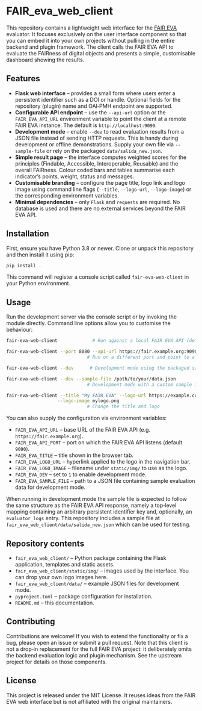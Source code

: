 # FAIR_eva_web_client

This repository contains a lightweight web interface for the
[FAIR EVA](https://github.com/IFCA-Advanced-Computing/FAIR_eva) evaluator.  It
focuses exclusively on the user interface component so that you can embed it
into your own projects without pulling in the entire backend and plugin
framework.  The client calls the FAIR EVA API to evaluate the FAIRness of
digital objects and presents a simple, customisable dashboard showing the
results.

## Features

* **Flask web interface** – provides a small form where users enter a persistent
  identifier such as a DOI or handle.  Optional fields for the repository
  (plugin) name and OAI‑PMH endpoint are supported.
* **Configurable API endpoint** – use the `--api-url` option or the
  `FAIR_EVA_API_URL` environment variable to point the client at a remote FAIR
  EVA instance.  The default is `http://localhost:9090`.
* **Development mode** – enable `--dev` to read evaluation results from a JSON
  file instead of sending HTTP requests.  This is handy during development or
  offline demonstrations.  Supply your own file via `--sample-file` or rely
  on the packaged `data/salida_new.json`.
* **Simple result page** – the interface computes weighted scores for the
  principles (Findable, Accessible, Interoperable, Reusable) and the overall
  FAIRness.  Colour coded bars and tables summarise each indicator’s points,
  weight, status and messages.
* **Customisable branding** – configure the page title, logo link and logo
  image using command line flags (`--title`, `--logo-url`, `--logo-image`) or
  the corresponding environment variables.
* **Minimal dependencies** – only `Flask` and `requests` are required.  No
  database is used and there are no external services beyond the FAIR EVA API.

## Installation

First, ensure you have Python 3.8 or newer.  Clone or unpack this repository
and then install it using pip:

```bash
pip install .
```

This command will register a console script called `fair-eva-web-client` in
your Python environment.

## Usage

Run the development server via the console script or by invoking the module
directly.  Command line options allow you to customise the behaviour:

```bash
fair-eva-web-client             # Run against a local FAIR EVA API (default)

fair-eva-web-client --port 8080 --api-url https://fair.example.org:9090
                              # Run on a different port and point to a remote API

fair-eva-web-client --dev      # Development mode using the packaged sample data

fair-eva-web-client --dev --sample-file /path/to/your/data.json
                              # Development mode with a custom sample file

fair-eva-web-client --title "My FAIR EVA" --logo-url https://example.com \
                   --logo-image mylogo.png
                              # Change the title and logo
```

You can also supply the configuration via environment variables:

* `FAIR_EVA_API_URL` – base URL of the FAIR EVA API (e.g. `https://fair.example.org`).
* `FAIR_EVA_API_PORT` – port on which the FAIR EVA API listens (default `9090`).
* `FAIR_EVA_TITLE` – title shown in the browser tab.
* `FAIR_EVA_LOGO_URL` – hyperlink applied to the logo in the navigation bar.
* `FAIR_EVA_LOGO_IMAGE` – filename under `static/img/` to use as the logo.
* `FAIR_EVA_DEV` – set to `1` to enable development mode.
* `FAIR_EVA_SAMPLE_FILE` – path to a JSON file containing sample evaluation data for development mode.

When running in development mode the sample file is expected to follow the
same structure as the FAIR EVA API response, namely a top‑level mapping
containing an arbitrary persistent identifier key and, optionally, an
`evaluator_logs` entry.  This repository includes a sample file at
`fair_eva_web_client/data/salida_new.json` which can be used for testing.

## Repository contents

* `fair_eva_web_client/` – Python package containing the Flask application, templates and static assets.
* `fair_eva_web_client/static/img/` – images used by the interface.  You can drop your own logo images here.
* `fair_eva_web_client/data/` – example JSON files for development mode.
* `pyproject.toml` – package configuration for installation.
* `README.md` – this documentation.

## Contributing

Contributions are welcome!  If you wish to extend the functionality or fix a
bug, please open an issue or submit a pull request.  Note that this client is
not a drop‑in replacement for the full FAIR EVA project: it deliberately
omits the backend evaluation logic and plugin mechanism.  See the upstream
project for details on those components.

## License

This project is released under the MIT License.  It reuses ideas from the
FAIR EVA web interface but is not affiliated with the original maintainers.
